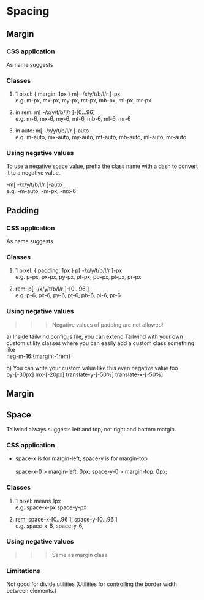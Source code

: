 <h1> Spacing </h1>

<h2> Margin </h2>

<h3> CSS application </h3>
 
As name suggests

<h3> Classes </h3>

1) 1 pixel: { margin: 1px } m[ -/x/y/t/b/l/r ]-px  <br>
e.g. m-px, mx-px, my-px, mt-px, mb-px, ml-px, mr-px

2) in rem: m[ -/x/y/t/b/l/r ]-[0...96]  <br>
e.g. m-6, mx-6, my-6, mt-6, mb-6, ml-6, mr-6

3) in auto: m[ -/x/y/t/b/l/r ]-auto   <br>
e.g. m-auto, mx-auto, my-auto, mt-auto, mb-auto, ml-auto, mr-auto

<h3> Using negative values </h3>

To use a negative space value, prefix the class name with a dash to convert it to a negative value.

<!-- <h3> Limitations </h3>

Margin is not good for layouts like flex, grid. May use width and margin for entire flex, but gap is superior for each item. 
 -->

-m[ -/x/y/t/b/l/r ]-auto   <br>
e.g. -m-auto; -m-px; -mx-6

<h2> Padding </h2>

<h3> CSS application </h3>
 
As name suggests

<h3> Classes </h3>

1) 1 pixel: { padding: 1px }  p[ -/x/y/t/b/l/r ]-px   <br>
e.g. p-px, px-px, py-px, pt-px, pb-px, pl-px, pr-px

2) rem: p[ -/x/y/t/b/l/r ]-[0...96 ]    <br>
e.g. p-6, px-6, py-6, pt-6, pb-6, pl-6, pr-6

<h3> Using negative values </h3>

>>> Negative values of padding are not allowed! 

a) Inside tailwind.config.js file, you can extend Tailwind with your own custom utility classes where you can easily add a custom class something like <br>
neg-m-16:{margin:-1rem}

b) You can write your custom value like this even negative value too  <br>
py-[-30px] mx-[-20px] translate-y-[-50%] translate-x-[-50%]

<h2> Margin </h2>

<h2> Space </h2>

Tailwind always suggests left  and top, not right and bottom margin. 

<h3> CSS application </h3>

* space-x is for margin-left; space-y is for margin-top  <br>  
space-x-0 >	margin-left: 0px; space-y-0 > margin-top: 0px;

<h3> Classes </h3>

1) 1 pixel: means 1px  <br>
e.g. space-x-px space-y-px 

2) rem: space-x-[0...96 ], space-y-[0...96 ]   <br>
e.g. space-x-6, space-y-6,

<h3> Using negative values </h3>

>>> Same as margin class

<h3> Limitations </h3>

Not good for divide utilities (Utilities for controlling the border width between elements.)
